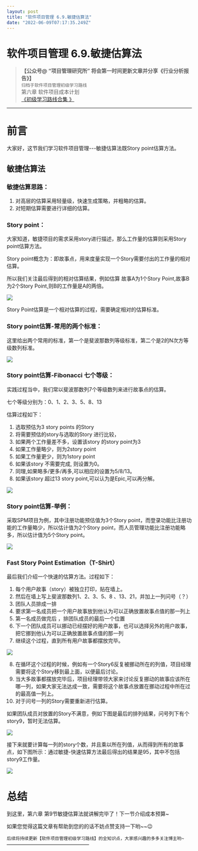 ```yaml
---
layout: post
title: "软件项目管理 6.9.敏捷估算法"
date: "2022-06-09T07:17:35.249Z"
---
```

软件项目管理 6.9.敏捷估算法
================

> **【公众号@ “项目管理研究所” 将会第一时间更新文章并分享《行业分析报告》】**  
> `归档于软件项目管理初级学习路线`  
> 第六章 软件项目成本计划  
> [《初级学习路线合集 》](https://mp.weixin.qq.com/mp/appmsgalbum?__biz=MzkwMjM3NjI5MQ==&action=getalbum&album_id=2398183244304416771#wechat_redirect)

* * *

前言
==

大家好，这节我们学习软件项目管理---敏捷估算法既Story point估算方法。

敏捷估算法
-----

### 敏捷估算思路：

1.  对高层的估算采用轻量级，快速生成策略，并粗略的估算。
2.  对短期估算需要进行详细的估算。

### Story point：

大家知道，敏捷项目的需求采用story进行描述，那么工作量的估算则采用Story point估算方法。

Story point概念为：即故事点，用来度量实现一个Story需要付出的工作量的相对估算。

所以我们关注最后得到的相对估算结果，例如估算 故事A为1个Story Point,故事B为2个Story Point,则B的工作量是A的两倍。

![](https://img2022.cnblogs.com/blog/1683514/202206/1683514-20220609104208393-1371331997.png)

Story Point估算是一个相对估算的过程，需要确定相对的估算标准。

### Story point估算-常用的两个标准：

这里给出两个常用的标准，第一个是斐波那数列等级标准，第二个是2的N次方等级数列标准。

![](https://img2022.cnblogs.com/blog/1683514/202206/1683514-20220609104208337-283327278.png)

### Story point估算-Fibonacci 七个等级：

实践过程当中，我们常以斐波那数列7个等级数列来进行故事点的估算。

七个等级分别为：0、1、2、3、5、8、13

估算过程如下：

1.  选取预估为3 story points 的Story
2.  将需要预估的story与选取的Story 进行比较，
3.  如果两个工作量差不多，设置该story 的story point为3
4.  如果工作量略少，则为2story point
5.  如果工作量更少，则为1story point
6.  如果该story 不需要完成, 则设置为0。
7.  同理,如果略多/更多/再多,可以相应的设置为5/8/13。
8.  如果该story 超过13 story point,可以认为是Epic,可以再分解。

![](https://img2022.cnblogs.com/blog/1683514/202206/1683514-20220609104208337-1860242794.png)

### Story point估算-举例：

采取SPM项目为例，其中注册功能预估值为3个Story point，而登录功能比注册功能的工作量略少，所以估计值为2个Story point，而人员管理功能比注册功能略多，所以估计值为5个Story point。

![](https://img2022.cnblogs.com/blog/1683514/202206/1683514-20220609104208449-1192963782.png)

### Fast Story Point Estimation（T-Shirt）

最后我们介绍一个快速的估算方法。过程如下：

1.  每个用户故事（story）被独立打印，贴在墙上。
2.  然后在墙上写上斐波那数列1、2、3、5、8 、13、21，并加上一列问号（？）
3.  团队人员排成一排
4.  要求第一名成员把一个用户故事放到他认为可以正确放置故事点值的那一列上
5.  第一名成员做完后 ，排团队成员的最后一个位置
6.  下一个团队成员可以挪动已经摆好的用户故事，也可以选择另外的用户故事，把它挪到他认为可以正确放置故事点值的那一列
7.  继续这个过程，直到所有用户故事都摆放完毕。

![](https://img2022.cnblogs.com/blog/1683514/202206/1683514-20220609104208314-183861099.png)

8.  在循环这个过程的时候，例如有一个Story6反复被挪动所在的列值，项目经理需要将这个Story移到最上面，以便最后讨论。
9.  当大多故事都摆放完毕后，项目经理带领大家来讨论反复挪动的故事应该所在哪一列，如果大家无法达成一致，需要将这个故事点放置在挪动过程中所在过的最高值一列上。
10.  对于问号一列的Story需要重新进行估算。

如果团队成员对放置的Story不满意，例如下图是最后的排列结果，问号列下有个story9，暂时无法估算。

![](https://img2022.cnblogs.com/blog/1683514/202206/1683514-20220609104208541-1244991384.png)

接下来就要计算每一列的story个数，并且乘以所在列值，从而得到所有的故事点，如下图所示：通过敏捷-快速估算方法最后得出的结果是95，其中不包括story9工作量。

![](https://img2022.cnblogs.com/blog/1683514/202206/1683514-20220609104208354-1461135186.png)

总结
==

到这里，第六章 第9节敏捷估算法就讲解完毕了！下一节介绍成本预算~

如果您觉得这篇文章有帮助到您的的话不妨点赞支持一下哟~~😉

`后续将持续更新【软件项目管理初级学习路线】的全知识点，大家感兴趣的多多关注博主哟~`  
————————————————